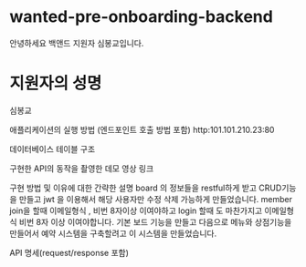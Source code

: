 # wanted-pre-onboarding-backend
안녕하세요 백앤드 지원자 심봉교입니다.

# 지원자의 성명
심봉교

애플리케이션의 실행 방법 (엔드포인트 호출 방법 포함)
http:101.101.210.23:80

데이터베이스 테이블 구조



구현한 API의 동작을 촬영한 데모 영상 링크


구현 방법 및 이유에 대한 간략한 설명
board 의 정보들을 restful하게 받고 CRUD기능을 만들고 jwt 을 이용해서 해당 사용자만 수정 삭제 가능하게 만들었습니다.
member join을 할때 이메일형식 , 비번 8자이상 이여야하고 login 할때 도 마찬가지고 이메일형식 비번 8자 이상 이여야합니다.
기본 보드 기능을 만들고 다음으로 메뉴와 상점기능을 만들어서 예약 시스템을 구축할려고 이 시스템을 만들었습니다.

API 명세(request/response 포함)
